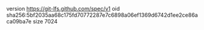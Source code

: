version https://git-lfs.github.com/spec/v1
oid sha256:5bf2035aa68c175fd70772287e7c6898a06ef1369d6742d1ee2ce86aca09ba7e
size 7024

